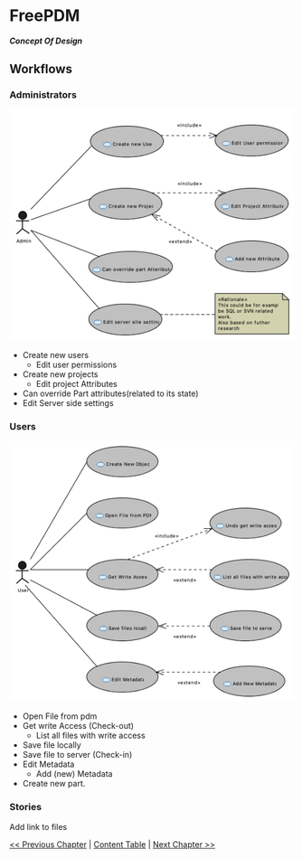 # FreePDM
***Concept Of Design***

## Workflows

### Administrators

![Usecase Diagram users](FreePDM_CoD-Figures/UC_Admin.png)

- Create new users
  - Edit user permissions
- Create new projects
  - Edit project Attributes
- Can override Part attributes(related to its state)
- Edit Server side settings

### Users

![Usecase Diagram users](FreePDM_CoD-Figures/UC_User.png)

- Open File from pdm
- Get write Access (Check-out)
  - List all files with write access
- Save file locally
- Save file to server (Check-in)
- Edit Metadata
  - Add (new) Metadata
- Create new part.

### Stories

Add link to files


[<< Previous Chapter](FreePDM__01-RequestedInformation.md) | [Content Table](FreePDM_00-CoD.md) | [Next Chapter >>](FreePDM_03-DesignDecisions.md)
